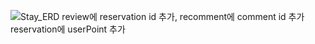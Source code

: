 ![Stay_ERD review에 reservation id 추가, recomment에 comment id 추가 reservation에 userPoint 추가](https://github.com/BDCOOT/Stay/assets/94902010/892f07f1-8e12-4811-8fe5-62118773df7f)
